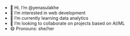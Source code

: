 - 👋 Hi, I’m @yenasulakhe
- 👀 I’m interested in web development
- 🌱 I’m currently learning data analytics
- 💞️ I’m looking to collaborate on projects based on AI/ML
- 😄 Pronouns: she/her


